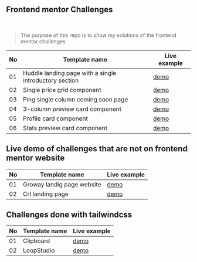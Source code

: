 ## Frontend mentor Challenges

<br/>

> The purpose of this repo is to show my solutions of the frontend mentor challenges

| No  | Template name                                          | Live example                                                       |
| --- | ------------------------------------------------------ | ------------------------------------------------------------------ |
| 01  | Huddle landing page with a single introductory section | [demo](https://the-huddle-landing-page.netlify.app/)               |
| 02  | Single price grid component                            | [demo](https://the-single-price-grid-component-master.netlify.app) |
| 03  | Ping single column coming soon page                    | [demo](https://the-ping-coming-soon-page.netlify.app)              |
| 04  | 3-column preview card component                        | [demo](https://the-three-column-preview-card.netlify.app)          |
| 05  | Profile card component                                 | [demo](https://the-profile-card-component.netlify.app)             |
| 06  | Stats preview card component                           | [demo](https://frontend-mentor-challenges-tawny.vercel.app)        |

## Live demo of challenges that are not on frontend mentor website

| No  | Template name              | Live example                                 |
| --- | -------------------------- | -------------------------------------------- |
| 01  | Groway landig page website | [demo](https://groway-analytics.netlify.app) |
| 02  | Crl landing page           | [demo](https://crl-webpage.netlify.app)      |

## Challenges done with tailwindcss

| No  | Template name | Live example                                              |
| --- | ------------- | --------------------------------------------------------- |
| 01  | Clipboard     | [demo](https://the-clipboard-frontend-mentor.netlify.app) |
| 02  | LoopStudio    | [demo]()                                                  |
